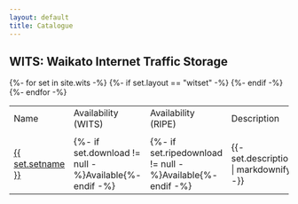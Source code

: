 ```yaml
---
layout: default
title: Catalogue
---
```




<div id="topic">
    <h2>WITS: Waikato Internet Traffic Storage</h2>
	<table>
		<tr id="tableHead">
			<td>Name</td>
			<td>Availability (WITS)</td>
			<td>Availability (RIPE)</td>
			<td>Description</td>
		</tr>
		<tr id="thSpacer"><td></td><td></td></tr>
		{%- for set in site.wits -%}
			{%- if set.layout == "witset" -%}
			<tr>
				<td width="15%" ><a href="{{ set.url | absolute_url }}">
					{{ set.setname }}</a></td>
				<td>{%- if set.download != null -%}Available{%- endif -%}</td>
				<td>{%- if set.ripedownload != null -%}Available{%- endif -%}</td>
				<td>{{- set.description | markdownify -}}</td>
			</tr>
			{%- endif -%}
		{%- endfor -%}
	</table>
</div>